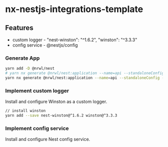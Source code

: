 # nx-nestjs-integrations-template

## Features

- custom logger - "nest-winston": "^1.6.2", "winston": "^3.3.3"
- config service - @nestjs/config

### Generate App

```bash
yarn add -D @nrwl/nest
# yarn nx generate @nrwl/nest:application --name=api --standaloneConfig --tags=scope:graphql,type:api --no-interactive
yarn nx generate @nrwl/nest:application --name=api --standaloneConfig --tags=scope:type:api --no-interactive
```

### Implement custom logger

Install and configure Winston as a custom logger.

```bash
// install winston
yarn add --save nest-winston@^1.6.2 winston@^3.3.3
```

### Implement config service

Install and configure Nest config service.
